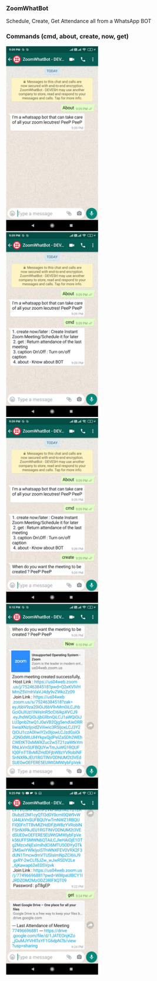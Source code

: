 ### ZoomWhatBot
Schedule, Create, Get Attendance all from a WhatsApp BOT

### Commands (cmd, about, create, now, get)

<p float="left">
  <img src="/ScreenShots/1.jpg" width="250" />
  &nbsp
  &nbsp
  &nbsp
  <img src="/ScreenShots/2.jpg" width="250" /> 
  &nbsp
  &nbsp
  &nbsp
  <img src="/ScreenShots/3.jpg" width="250" />
  &nbsp
  &nbsp
  &nbsp
  <img src="/ScreenShots/4.jpg" width="250" /> 
  &nbsp
  &nbsp
  &nbsp
  <img src="/ScreenShots/5.jpg" width="250" /> 
</p>

